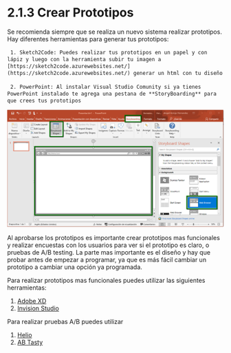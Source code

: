 # 2.1.3 Crear Prototipos

Se recomienda siempre que se realiza un nuevo sistema realizar prototipos. Hay diferentes herramientas para generar tus prototipos:

     1. Sketch2Code: Puedes realizar tus prototipos en un papel y con lápiz y luego con la herramienta subir tu imagen a [https://sketch2code.azurewebsites.net/](https://sketch2code.azurewebsites.net/) generar un html con tu diseño

     2. PowerPoint: Al instalar Visual Studio Comunity si ya tienes PowerPoint instalado te agrega una pestana de **StoryBoarding** para que crees tus prototipos

![Figura 2.1.3.1 Como crear prototipos con Powerpoint](../../.gitbook/assets/powerpoint.png)

Al aprobarse los prototipos es importante crear prototipos mas funcionales y realizar encuestas con los usuarios para ver si el prototipo es claro, o pruebas de A/B testing. La parte mas importante es el diseño y hay que probar antes de empezar a programar, ya que es más fácil cambiar un prototipo a cambiar una opción ya programada.

Para realizar prototipos mas funcionales puedes utilizar las siguientes herramientas:

1. [Adobe XD](https://www.adobe.com/products/xd/features.html)
2. [Invision Studio](https://www.invisionapp.com/studio)

Para realizar pruebas A/B puedes utilizar

1. [Helio](https://helio.app)
2. [AB Tasty](https://www.abtasty.com/es/solucion-ab-testing/)

### 

